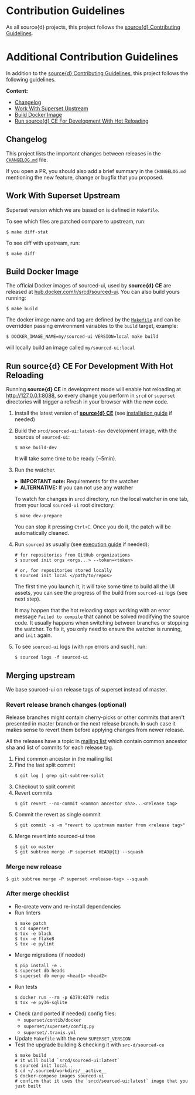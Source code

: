# Contribution Guidelines

As all source{d} projects, this project follows the
[source{d} Contributing Guidelines](https://github.com/src-d/guide/blob/master/engineering/documents/CONTRIBUTING.md).


# Additional Contribution Guidelines

In addition to the [source{d} Contributing Guidelines](https://github.com/src-d/guide/blob/master/engineering/documents/CONTRIBUTING.md),
this project follows the following guidelines.

**Content:**

- [Changelog](#changelog)
- [Work With Superset Upstream](#work-with-superset-upstream)
- [Build Docker Image](#build-docker-image)
- [Run source{d} CE For Development With Hot Reloading](#run-sourced-ce-for-development-with-hot-reloading)

## Changelog

This project lists the important changes between releases in the
[`CHANGELOG.md`](CHANGELOG.md) file.

If you open a PR, you should also add a brief summary in the `CHANGELOG.md`
mentioning the new feature, change or bugfix that you proposed.


## Work With Superset Upstream

Superset version which we are based on is defined in `Makefile`.

To see which files are patched compare to upstream, run:

```shell
$ make diff-stat
```

To see diff with upstream, run:

```shell
$ make diff
```


## Build Docker Image

The official Docker images of sourced-ui, used by **source{d} CE** are released at
[hub.docker.com/r/srcd/sourced-ui](https://hub.docker.com/r/srcd/sourced-ui). You
can also build yours running:

```shell
$ make build
```

The docker image name and tag are defined by the [`Makefile`](Makefile) and can
be overridden passing environment variables to the `build` target, example:

```shell
$ DOCKER_IMAGE_NAME=my/sourced-ui VERSION=local make build
```

will locally build an image called `my/sourced-ui:local`

## Run source{d} CE For Development With Hot Reloading

Running **source{d} CE** in development mode will enable hot reloading at
http://127.0.0.1:8088, so every change you perform in `srcd` or `superset`
directories will trigger a refresh in your browser with the new code.

1. Install the latest version of [**source{d} CE**](https://github.com/src-d/sourced-ce/releases)
(see [installation guide](https://docs.sourced.tech/community-edition/quickstart/2-install-sourced)
if needed)

1. Build the `srcd/sourced-ui:latest-dev` development image, with the sources of `sourced-ui`:

    ```shell
    $ make build-dev
    ```

    It will take some time to be ready (~5min).

1. Run the watcher.

    <details>
        <summary><b>IMPORTANT note:</b> Requirements for the watcher</summary>

    The watcher requires either [`inotify-tools`](https://github.com/rvoicilas/inotify-tools/wiki)
    (for Linux), or [`fswatch`](https://github.com/emcrisostomo/fswatch)
    (for Linux and MacOS)

    - To install `inotify-tools`
        - in Ubuntu you can run:
            ```shell
            $ sudo apt-get install inotify-tools
            ```

    - To install `fswatch`:
        - in MacOS, you can [use brew to install `fswatch`](https://brewinstall.org/install-fswatch-on-mac-with-brew):
            ```shell
            $ brew install fswatch
            ```
        - in Ubuntu you can build and install [from `fswatch` sources](https://github.com/emcrisostomo/fswatch):
            ```shell
            $ ./autogen.sh
            $ ./configure
            $ make
            $ sudo make install
            $ sudo ldconfig
            ```
    </details>

    <details>
        <summary><b>ALTERNATIVE:</b> If you can not use any watcher</summary>

    - If you cannot use any of these watchers, you can just run this:

        ```shell
        $ make set-override # to prepare the environment
        $ make patch # needed EVERYTIME you change something in `srcd`
        $ make clean # once you finish, to clean up everything.
        ```
    </details>

    To watch for changes in `srcd` directory, run the local watcher in one tab,
    from your local `sourced-ui` root directory:

    ```shell
    $ make dev-prepare
    ```

    You can stop it pressing `Ctrl+C`. Once you do it, the patch will be
    automatically cleaned.

1. Run `sourced` as usually (see [execution guide](https://docs.sourced.tech/community-edition/quickstart/3-init-sourced)
    if needed):

    ```shell
    # for repositories from GitHub organizations
    $ sourced init orgs <orgs...> --token=<token>

    # or, for repositories stored locally
    $ sourced init local </path/to/repos>
    ```

    The first time you launch it, it will take some time to build all the UI assets,
    you can see the progress of the build from `sourced-ui` logs (see next step).

    It may happen that the hot reloading stops working with an error message
    `Failed to compile` that cannot be solved modifying the source code.
    It usually happens when switching between branches or stopping the watcher.
    To fix it, you only need to ensure the watcher is running, and `init` again.

1. To see `sourced-ui` logs (with `npm` errors and such), run:

    ```shell
    $ sourced logs -f sourced-ui
    ```

## Merging upstream

We base sourced-ui on release tags of superset instead of master.

### Revert release branch changes (optional)

Release branches might contain cherry-picks or other commits that aren't presented in master branch or the next release branch.
In such case it makes sense to revert them before applying changes from newer release.

All the releases have a topic in [mailing list](https://lists.apache.org/list.html?dev@superset.apache.org) which contain common ancestor sha and list of commits for each release tag.

1. Find common ancestor in the mailing list
1. Find the last split commit
    ```
    $ git log | grep git-subtree-split
    ```
1. Checkout to split commit
1. Revert commits
    ```
    $ git revert --no-commit <common ancestor sha>...<release tag>
    ```
1. Commit the revert as single commit
    ```
    $ git commit -s -m "revert to upstream master from <release tag>"
    ```
1. Merge revert into sourced-ui tree
    ```
    $ git co master
    $ git subtree merge -P superset HEAD@{1} --squash
    ```

### Merge new release

```
$ git subtree merge -P superset <release-tag> --squash
```

### After merge checklist

- Re-create venv and re-install dependencies
- Run linters
    ```
    $ make patch
    $ cd superset
    $ tox -e black
    $ tox -e flake8
    $ tox -e pylint
    ```
- Merge migrations (if needed)
    ```
    $ pip install -e .
    $ superset db heads
    $ superset db merge <head1> <head2>
    ```
- Run tests
    ```
    $ docker run --rm -p 6379:6379 redis
    $ tox -e py36-sqlite
    ```
- Check (and ported if needed) config files:
  - `superset/contib/docker`
  - `superset/superset/config.py`
  - `superset/.travis.yml`
- Update `Makefile` with the new `SUPERSET_VERSION`
- Test the upgrade building & checking it with `src-d/sourced-ce`
    ```
    $ make build
    # it will build `srcd/sourced-ui:latest`
    $ sourced init local .
    $ cd ~/.sourced/workdirs/__active__
    $ docker-compose images sourced-ui
    # confirm that it uses the `srcd/sourced-ui:latest` image that you just built
    ```
